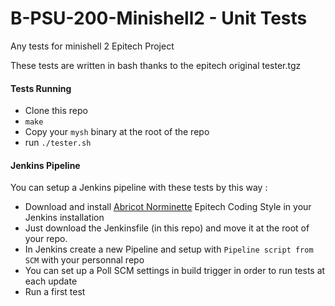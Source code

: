 # B-PSU-200-Minishell2 - Unit Tests

Any tests for minishell 2 Epitech Project

These tests are written in bash thanks to the epitech original tester.tgz


#### Tests Running

* Clone this repo
* `make`
* Copy your `mysh` binary at the root of the repo
* run `./tester.sh`

#### Jenkins Pipeline

You can setup a Jenkins pipeline with these tests by this way :

* Download and install [Abricot Norminette](https://https://github.com/Just1truc/Abricot-Norminette) Epitech Coding Style in your Jenkins installation
* Just download the Jenkinsfile (in this repo) and move it at the root of your repo.
* In Jenkins create a new Pipeline and setup with `Pipeline script from SCM` with your personnal repo
* You can set up a Poll SCM settings in build trigger in order to run tests at each update
* Run a first test
